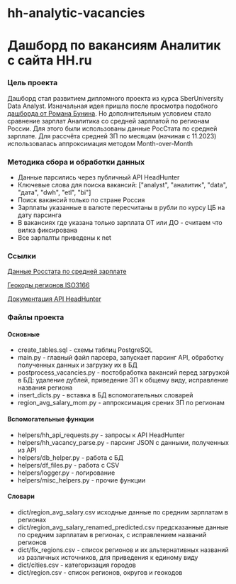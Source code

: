 # hh-analytic-vacancies
# Дашборд по вакансиям Аналитик с сайта HH.ru


### Цель проекта
Дашборд стал развитием дипломного проекта из курса SberUniversity Data Analyst. Изначальная идея пришла после просмотра подобного [дашборда от Романа Бунина](https://revealthedata.com/examples/hh/). Но дополнительным условием стало сравнение зарплат Аналитика со средней зарплатой по регионам России. Для этого были использованы данные РосСтата по средней зарплате. Для рассчёта средней ЗП по месяцам (начиная с 11.2023) использовалась аппроксимация методом Month-over-Month


### Методика сбора и обработки данных
* Данные парсились через публичный API HeadHunter
* Ключевые слова для поиска вакансий: ["analyst", "аналитик", "data", "дата", "dwh", "etl", "bi"]
* Поиск вакансий только по стране Россия
* Зарплаты указанные в валюте пересчитаны в рубли по курсу ЦБ на дату парсинга
* В вакансиях где указана только зарплата ОТ или ДО - считаем что вилка фиксирована
* Все зарпалты приведены к net


### Ссылки
[Данные Росстата по средней зарплате](https://rosstat.gov.ru/labor_market_employment_salaries)

[Геокоды регионов ISO3166](https://ru.wikipedia.org/wiki/ISO_3166-2:RU)

[Документация API HeadHunter](https://github.com/hhru/api)

### Файлы проекта
#### Основные
* create_tables.sql - схемы таблиц PostgreSQL
* main.py - главный файл парсера, запускает парсинг API, обработку полученных данных и загрузку их в БД
* postprocess_vacancies.py - постобработка вакансий перед загрузкой в БД: удаление дублей, приведение ЗП к общему виду, исправление названия региона
* insert_dicts.py - вставка в БД вспомогательных словарей
* region_avg_salary_mom.py - аппроксимация срених ЗП по регионам

#### Вспомогательные функции
* helpers/hh_api_requests.py - запросы к API HeadHunter
* helpers/hh_vacancy_parse.py -  парсинг JSON с данными, полученных из API
* helpers/db_helper.py - работа с БД
* helpers/df_files.py - работа с CSV
* helpers/logger.py - логирование
* helpers/misc_helpers.py - прочие функции

#### Словари
* dict/region_avg_salary.csv  исходные данные по средним зарплатам в регионах
* dict/region_avg_salary_renamed_predicted.csv  предсказанные данные по средним зарплатам в регионах, с исправлением названий регионов
* dict/fix_regions.csv - список регионов и их альтернативных названий из различных источников, для приведения к единому виду
* dict/cities.csv - категоризация городов
* dict/region.csv - список регионов, округов и геокодов

